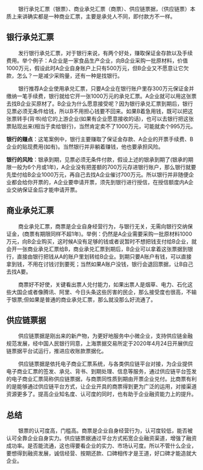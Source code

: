 &nbsp;&nbsp;&nbsp;&nbsp;&nbsp;&nbsp;&nbsp;&nbsp;银行承兑汇票（银票）、商业承兑汇票（商票）、供应链票据，（供应链票）本质上来讲确实都是一种商业汇票，主要是承兑人不同，即付款方不一样。

## 银行承兑汇票

&nbsp;&nbsp;&nbsp;&nbsp;&nbsp;&nbsp;&nbsp;&nbsp;发行银行承兑汇票，对于银行来说，有两个好处，赚取保证金存款以及手续费用。举个例子：A企业是一家食品生产企业，向B企业采购一批原材料，价值1000万元，假设此时A企业自身账户上只有500万元，但B企业又不愿意让它欠款，怎么？一是减少采购量，还有一种是找银行。

&nbsp;&nbsp;&nbsp;&nbsp;&nbsp;&nbsp;&nbsp;&nbsp;银行推荐A企业使用承兑汇票，只要A企业在银行账户里存300万元保证金并缴纳一笔手续费，银行就给它开一张1000万元的承兑汇票。A企业就可以用这张票去找B企业买原材了。B企业为什么愿意接受呢？因为银行承兑汇票到期后，银行见票必须无条件给钱，所以B不用担心钱要不回来。如果B着急用钱，既可以把这张票转手(背书)给它的上游企业(如果有企业愿意接收的话)，也可以去银行把这张票贴现出来(相当于卖给银行)，当然肯定卖不了1000万元，可能就卖个995万元。

**银行的赚点**：这笔案例中，银行主要赚取了保证金存款、A企业的开票手续费、B企业的贴现费用(如有)。当然银行并非躺着赚钱，他也要承担风险。

**银行的风险**：银承到期，见票必须无条件付款，假设上述的银承到期了(银承的期限一般为6个月或1年)，A企业没有把差额的700万元存进银行账户，那么银行就要先垫付给B企业1000万元，再自己去找A企业催讨700万元。所以银行并非随便企业都会给你开票的，A企业要申请开票，须先到银行进行授信，在授信额度内A企业交纳保证金后才能申请开票。


## 商业承兑汇票

&nbsp;&nbsp;&nbsp;&nbsp;&nbsp;&nbsp;&nbsp;&nbsp;商业承兑汇票，商票是企业自身经营行为，与银行无关，无需向银行交纳保证金，(商票有期限同样不超1年)。举例：仍然是A企业需要采购一批原材料1000万元，向B企业购买，这时候A没有足够的钱或者说暂时不想把钱支付给B企业，就会开一张商业承兑汇票给B，商业承兑汇票到期后，B企业可以拿着这张票据到银行，直接由银行把钱从A的账户里划转给B企业。到期只要A账户有钱，可以直接拿到钱，不用在讨钱讨到要死；当然如果A账户没钱，银行会退回票据，让B自己去找A要。

&nbsp;&nbsp;&nbsp;&nbsp;&nbsp;&nbsp;&nbsp;&nbsp;商票好不好使，关键看出票人兑付能力，如果出票人是烟草、电力、石化这些大国企或者像腾讯、阿里、今日头条这些厉害的民企，那么接受度也很高，不输于银票;但如果是普通的商业承兑汇票，那么就没那么好流通了。

## 供应链票据

&nbsp;&nbsp;&nbsp;&nbsp;&nbsp;&nbsp;&nbsp;&nbsp;供应链票据是刚出来的新产物，为更好地服务中小微企业，支持供应链金融规范发展，经中国人民银行同意，上海票据交易所定于2020年4月24日开展供应链票据平台试运行，推进应收账款票据化。

&nbsp;&nbsp;&nbsp;&nbsp;&nbsp;&nbsp;&nbsp;&nbsp;供应链票据是依托电子商业汇票系统，与各类供应链平台对接，为企业提供电子商业汇票的签发、承兑、背书、到期处理、信息等服务，通过供应链平台签发的电子商业汇票简称供应链票据，与商票同性质到期由开票企业兑付。比商票有利的是能够通过供应链平台方式，让企业开具的商票得到更为广泛的运用，对接渠道资源更多了。提高企业知名度、认可度的同时，也有助于企业融资能力上的提升。

## 总结

&nbsp;&nbsp;&nbsp;&nbsp;&nbsp;&nbsp;&nbsp;&nbsp;银票的认可度高，门槛高。商票是企业自身经营行为，认可度较低，能否被认可全靠企业自身实力。供应链票据通过平台方式拓宽企业融资渠道，增强了融资成功率。是否能流通，这也得要看企业的实力、市场认可度。所以不管什么企业，要想得到融资发展，诚信经营、按期还款、口碑相传才是王道，好口碑才能造就大企业。
